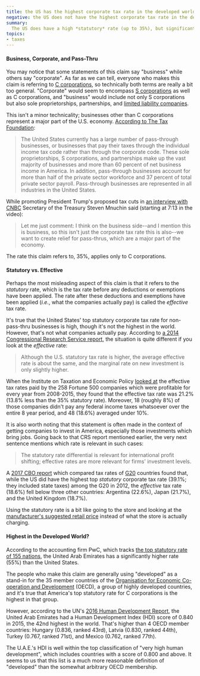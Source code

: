 ```yaml
---
title: the US has the highest corporate tax rate in the developed world
negative: the US does not have the highest corporate tax rate in the developed world
summary:
  The US does have a high *statutory* rate (up to 35%), but significant deductions and exemptions mean companies actually end up paying a much lower rate; the *effective* tax rate is about average. Furthermore, while the statutory rate is relatively high, it is not the highest in the developed world; that distinction goes to the United Arab Emirates with rates up to 55%.
topics:
- taxes
---
```


#### Business, Corporate, and Pass-Thru

You may notice that some statements of this claim say "business" while others say "corporate". As far as we can tell, everyone who makes this claim is referring to [C corporations](https://en.wikipedia.org/wiki/C_corporation), so technically both terms are really a bit too general. "Corporate" would seem to encompass [S corporations](https://en.wikipedia.org/wiki/S_corporation) as well as C corporations, and "business" would include not only S corporations but also sole proprietorships, partnerships, and [limited liability companies](https://en.wikipedia.org/wiki/Limited_liability_company).

This isn't a minor technicality; businesses other than C corporations represent a major part of the U.S. economy. [According to The Tax Foundation](https://taxfoundation.org/overview-pass-through-businesses-united-states/):

> The United States currently has a large number of pass-through businesses, or businesses that pay their taxes through the individual income tax code rather than through the corporate code. These sole proprietorships, S corporations, and partnerships make up the vast majority of businesses and more than 60 percent of net business income in America. In addition, pass-through businesses account for more than half of the private sector workforce and 37 percent of total private sector payroll. Pass-through businesses are represented in all industries in the United States.

While promoting President Trump's proposed tax cuts in [an interview with CNBC](http://deliveringalpha.com/video/2017/09/12/watch-cnbcs-full-interview-with-treasury-secretary-steven-mnuchin-from-delivering-alpha.html) Secretary of the Treasury Steven Mnuchin said (starting at 7:13 in the video):

> Let me just comment: I think on the business side--and I mention this is business, so this isn't just the corporate tax rate this is also--we want to create relief for pass-thrus, which are a major part of the economy.

The rate this claim refers to, 35%, applies only to C corporations.

#### Statutory vs. Effective

Perhaps the most misleading aspect of this claim is that it refers to the *statutory* rate, which is the tax rate before any deductions or exemptions have been applied. The rate after these deductions and exemptions have been applied (*i.e.*, what the companies actually pay) is called the *effective* tax rate.

It's true that the United States' top statutory corporate tax rate for non-pass-thru businesses is high, though it's not the highest in the world. However, that's not what companies actually pay. According to [a 2014 Congressional Research Service report](https://fas.org/sgp/crs/misc/R41743.pdf), the situation is quite different if you look at the *effective* rate:

> Although the U.S. statutory tax rate is higher, the average effective rate is about the same, and the marginal rate on new investment is only slightly higher.

When the Institute on Taxation and Economic Policy [looked at](https://itep.org/the-35-percent-corporate-tax-myth/) the effective tax rates paid by the 258 Fortune 500 companies which were profitable for every year from 2008-2015, they found that the effective tax rate was 21.2% (13.8% less than the 35% statutory rate). Moreover, 18 (roughly 8%) of those companies didn't pay any federal income taxes whatsoever over the entire 8 year period, and 48 (18.6%) averaged under 10%.

It is also worth noting that this statement is often made in the context of getting companies to invest in America, especially those investments which bring jobs. Going back to that CRS report mentioned earlier, the very next sentence mentions which rate is relevant in such cases:

> The statutory rate differential is relevant for international profit shifting; effective rates are more relevant for firms' investment levels.

A [2017 CBO report](https://www.cbo.gov/system/files/115th-congress-2017-2018/reports/52419-internationaltaxratecomp.pdf) which compared tax rates of [G20](https://en.wikipedia.org/wiki/G20) countries found that, while the US did have the highest top *statutory* corporate tax rate (39.1%; they included state taxes) among the G20 in 2012, the *effective* tax rate (18.6%) fell below three other countries: Argentina (22.6%), Japan (21.7%), and the United Kingdom (18.7%).

Using the statutory rate is a bit like going to the store and looking at the [manufacturer's suggested retail price](https://en.wikipedia.org/wiki/List_price) instead of what the store is actually charging.

#### Highest in the Developed World?

According to the accounting firm PwC, which tracks [the top statutory rate of 155 nations](http://taxsummaries.pwc.com/uk/taxsummaries/wwts.nsf/ID/Corporate-income-tax-(CIT)-rates), the United Arab Emirates has a significantly higher rate (55%) than the United States.

The people who make this claim are generally using "developed" as a stand-in for the 35 member countries of the [Organisation for Economic Co-operation and Development](http://www.oecd.org/about/) (OECD), a group of highly developed countries, and it's true that America's top statutory rate for C corporations is the highest in that group.

However, according to the UN's [2016 Human Development Report](http://hdr.undp.org/sites/default/files/2016_human_development_report.pdf), the United Arab Emirates had a Human Development Index (HDI) score of 0.840 in 2015, the 42nd highest in the world. That's higher than 4 OECD member countries: Hungary (0.836, ranked 43rd), Latvia (0.830, ranked 44th), Turkey (0.767, ranked 71st), and Mexico (0.762, ranked 77th).

The U.A.E.'s HDI is well within the top classification of "very high human development", which includes countries with a score of 0.800 and above. It seems to us that this list is a much more reasonable definition of "developed" than the somewhat arbitrary OECD membership.
